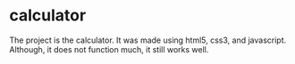# calculator
The project is the calculator. It was made using html5, css3, and javascript. Although, it does not function much, it still works well.
